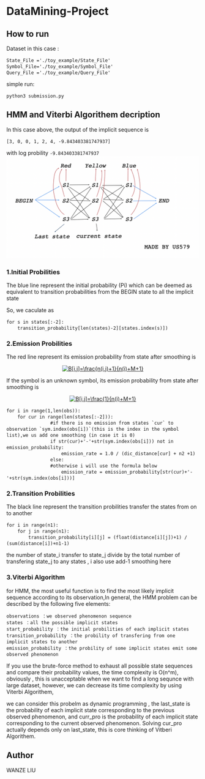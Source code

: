 # DataMining-Project

How to run
-----------
Dataset in this case :
```
State_File ='./toy_example/State_File'
Symbol_File='./toy_example/Symbol_File'
Query_File ='./toy_example/Query_File'
```
simple run:
```
python3 submission.py
```

HMM and Viterbi Algorithem decription
-----------

In this case above, the output of the implicit sequence is

```
[3, 0, 0, 1, 2, 4, -9.843403381747937]
```

with log probility `-9.843403381747937`
![image text](https://github.com/US579/DataMining-Project/blob/master/image/HMM.png)

### 1.Initial Probilities 

The blue line represent the  initial probability (Pi) which can be deemed as equivalent to transition probabilities from the BEGIN state to all the implicit state

So, we caculate as 

```
for s in states[:-2]:
    transition_probability[len(states)-2][states.index(s)])
```

### 2.Emission Probilities  

The red line represent its emission probability from state after smoothing is 

<div align=center><a href="https://www.codecogs.com/eqnedit.php?latex=B[i,j]=\frac{n(i,j)&plus;1}{n(i)&plus;M&plus;1}" target="_blank"><img src="https://latex.codecogs.com/gif.latex?B[i,j]=\frac{n(i,j)&plus;1}{n(i)&plus;M&plus;1}" title="B[i,j]=\frac{n(i,j)+1}{n(i)+M+1}" /></a></div>

If the symbol is an unknown symbol, its emission probability from state after smoothing is

<div align=center><a href="https://www.codecogs.com/eqnedit.php?latex=B[i,j]=\frac{1}{n(i)&plus;M&plus;1}" target="_blank"><img src="https://latex.codecogs.com/gif.latex?B[i,j]=\frac{1}{n(i)&plus;M&plus;1}" title="B[i,j]=\frac{1}{n(i)+M+1}" /></a></div>

```
for i in range(1,len(obs)):
    for cur in range(len(states[:-2])):
                #if there is no emission from states `cur` to observation `sym.index(obs[i])`(this is the index in the symbol list),we us add one smoothing (in case it is 0)
                if str(cur)+'-'+str(sym.index(obs[i])) not in emission_probability:
                    emission_rate = 1.0 / (dic_distance[cur] + n2 +1)
                else:
                #otherwise i will use the formula below
                    emission_rate = emission_probability[str(cur)+'-'+str(sym.index(obs[i]))]
```

### 2.Transition Probilities  

The black line represent the transition probilities transfer the states from on to another 

```
for i in range(n1):
    for j in range(n1):
        transition_probability[i][j] = (float(distance[i][j])+1) / (sum(distance[i])+n1-1)
```
the number of state_i transfer to state_j divide by the total number of transfering state_j to any states , i also use add-1 smoothing here

### 3.Viterbi Algorithm

for HMM, the most useful function is to find the most likely implicit sequence according to its observation,In general, the HMM problem can be described by the following five elements: 
```
observations ：we observed phenomenon sequence
states ：all the possible implicit states
start_probability ：the initial probilities of each implicit states
transition_probability ：the probility of transfering from one implicit states to another
emission_probability ：the probility of some implicit states emit some observed phenomenon 
```
If you use the brute-force method to exhaust all possible state sequences and compare their probability values, the time complexity is O(n^m), obviously , this is unacceptable when we want to find a long sequnce with large dataset, however, we can decrease its time complexity by using Viterbi Algorithem, 

we can consider this probelm as dynamic programming , the last_state is the probability of each implicit state corresponding to the previous observed phenomenon, and curr_pro is the probability of each implicit state corresponding to the current observed phenomenon. Solving cur_pro actually depends only on last_state, this is core thinking of Vitberi Algorithem.




## Author

WANZE LIU


